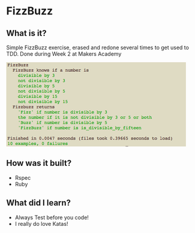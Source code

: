 FizzBuzz
=======================

## What is it?

Simple FizzBuzz exercise, erased and redone several times to get used to TDD. Done during Week 2 at Makers Academy

![Screenshot](https://github.com/binaryberry/FizzBuzz/blob/master/Screen%20Shot%202014-11-18%20at%2018.29.37.png)

## How was it built?

- Rspec
- Ruby

## What did I learn?

- Always Test before you code!
- I really do love Katas!
